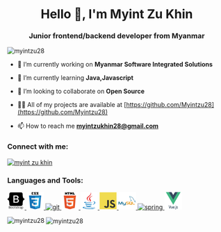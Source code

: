 <h1 align="center">Hello 👋, I'm Myint Zu Khin</h1>
<h3 align="center">Junior frontend/backend developer from Myanmar</h3>

<p align="left"> <img src="https://komarev.com/ghpvc/?username=myintzu28&label=Profile%20views&color=0e75b6&style=flat" alt="myintzu28" /> </p>

- 🔭 I’m currently working on **Myanmar Software Integrated Solutions**

- 🌱 I’m currently learning **Java,Javascript**

- 👯 I’m looking to collaborate on **Open Source**

- 👨‍💻 All of my projects are available at [https://github.com/Myintzu28](https://github.com/Myintzu28)

- 📫 How to reach me **myintzukhin28@gmail.com**

<h3 align="left">Connect with me:</h3>
<p align="left">
<a href="https://fb.com/myint zu khin" target="blank"><img align="center" src="https://raw.githubusercontent.com/rahuldkjain/github-profile-readme-generator/master/src/images/icons/Social/facebook.svg" alt="myint zu khin" height="30" width="40" /></a>
</p>

<h3 align="left">Languages and Tools:</h3>
<p align="left"> <a href="https://getbootstrap.com" target="_blank" rel="noreferrer"> <img src="https://raw.githubusercontent.com/devicons/devicon/master/icons/bootstrap/bootstrap-plain-wordmark.svg" alt="bootstrap" width="40" height="40"/> </a> <a href="https://www.w3schools.com/css/" target="_blank" rel="noreferrer"> <img src="https://raw.githubusercontent.com/devicons/devicon/master/icons/css3/css3-original-wordmark.svg" alt="css3" width="40" height="40"/> </a> <a href="https://git-scm.com/" target="_blank" rel="noreferrer"> <img src="https://www.vectorlogo.zone/logos/git-scm/git-scm-icon.svg" alt="git" width="40" height="40"/> </a> <a href="https://www.w3.org/html/" target="_blank" rel="noreferrer"> <img src="https://raw.githubusercontent.com/devicons/devicon/master/icons/html5/html5-original-wordmark.svg" alt="html5" width="40" height="40"/> </a> <a href="https://www.java.com" target="_blank" rel="noreferrer"> <img src="https://raw.githubusercontent.com/devicons/devicon/master/icons/java/java-original.svg" alt="java" width="40" height="40"/> </a> <a href="https://developer.mozilla.org/en-US/docs/Web/JavaScript" target="_blank" rel="noreferrer"> <img src="https://raw.githubusercontent.com/devicons/devicon/master/icons/javascript/javascript-original.svg" alt="javascript" width="40" height="40"/> </a> <a href="https://www.mysql.com/" target="_blank" rel="noreferrer"> <img src="https://raw.githubusercontent.com/devicons/devicon/master/icons/mysql/mysql-original-wordmark.svg" alt="mysql" width="40" height="40"/> </a> <a href="https://spring.io/" target="_blank" rel="noreferrer"> <img src="https://www.vectorlogo.zone/logos/springio/springio-icon.svg" alt="spring" width="40" height="40"/> </a> <a href="https://vuejs.org/" target="_blank" rel="noreferrer"> <img src="https://raw.githubusercontent.com/devicons/devicon/master/icons/vuejs/vuejs-original-wordmark.svg" alt="vuejs" width="40" height="40"/> </a> </p>

<p><img align="left" src="https://github-readme-stats.vercel.app/api/top-langs?username=myintzu28&show_icons=true&locale=en&layout=compact" alt="myintzu28" /></p>

<p>&nbsp;<img align="center" src="https://github-readme-stats.vercel.app/api?username=myintzu28&show_icons=true&locale=en" alt="myintzu28" /></p>
